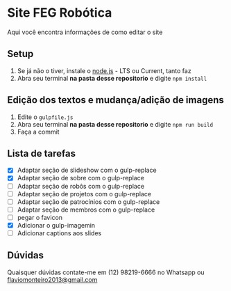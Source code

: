 # Site FEG Robótica
Aqui você encontra informações de como editar o site

## Setup
1. Se já não o tiver, instale o [node.js](https://nodejs.org) - LTS ou Current,
   tanto faz
2. Abra seu terminal **na pasta desse repositorio** e digite `npm install`

## Edição dos textos e mudança/adição de imagens
1. Edite o `gulpfile.js`
2. Abra seu terminal **na pasta desse repositorio** e digite `npm run build`
3. Faça a commit

## Lista de tarefas
- [x] Adaptar seção de slideshow com o gulp-replace
- [x] Adaptar seção de sobre com o gulp-replace
- [ ] Adaptar seção de robôs com o gulp-replace
- [ ] Adaptar seção de projetos com o gulp-replace
- [ ] Adaptar seção de patrocínios com o gulp-replace
- [ ] Adaptar seção de membros com o gulp-replace
- [ ] pegar o favicon
- [x] Adicionar o gulp-imagemin
- [ ] Adicionar captions aos slides

## Dúvidas
Quaisquer dúvidas contate-me em (12) 98219-6666 no Whatsapp ou
flaviomonteiro2013@gmail.com